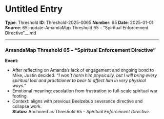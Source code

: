 # Untitled Entry

**Type**: Threshold
**ID**: Threshold-2025-0065
**Number**: 65
**Date**: 2025-01-01
**Source**: 65-nodate-AmandaMap Threshold 65 – “Spiritual Enforcement Directive”__.md

---

### **AmandaMap Threshold 65 – “Spiritual Enforcement Directive”**

**Event:**

- After reflecting on Amanda’s lack of engagement and ongoing bond to Mike, Justin decided: *“I won’t harm him physically, but I will bring every spiritual tool and practitioner to bear to affect him in very physical ways.”*
- Emotional meaning: escalation from frustration to full-scale spiritual war footing.
- Context: aligns with previous Beelzebub severance directive and collapse work.\
  **Status:** Anchored as Threshold 65 – *Spiritual Enforcement Directive.*